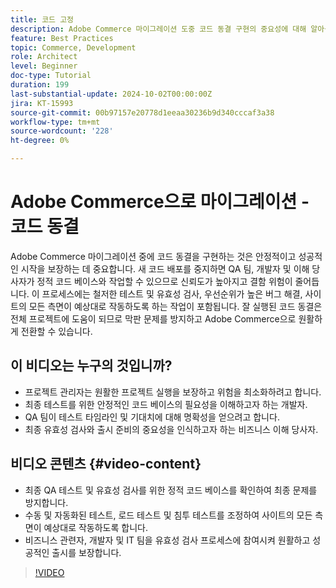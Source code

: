 ```yaml
---
title: 코드 고정
description: Adobe Commerce 마이그레이션 도중 코드 동결 구현의 중요성에 대해 알아봅니다. QA, 테스트 및 유효성 검사에 대한 우수 사례를 따라 안정성, 신뢰도 및 성공적인 시작을 보장합니다.
feature: Best Practices
topic: Commerce, Development
role: Architect
level: Beginner
doc-type: Tutorial
duration: 199
last-substantial-update: 2024-10-02T00:00:00Z
jira: KT-15993
source-git-commit: 00b97157e20778d1eeaa30236b9d340cccaf3a38
workflow-type: tm+mt
source-wordcount: '228'
ht-degree: 0%

---
```



# Adobe Commerce으로 마이그레이션 - 코드 동결

Adobe Commerce 마이그레이션 중에 코드 동결을 구현하는 것은 안정적이고 성공적인 시작을 보장하는 데 중요합니다. 새 코드 배포를 중지하면 QA 팀, 개발자 및 이해 당사자가 정적 코드 베이스와 작업할 수 있으므로 신뢰도가 높아지고 결함 위험이 줄어듭니다. 이 프로세스에는 철저한 테스트 및 유효성 검사, 우선순위가 높은 버그 해결, 사이트의 모든 측면이 예상대로 작동하도록 하는 작업이 포함됩니다. 잘 실행된 코드 동결은 전체 프로젝트에 도움이 되므로 막판 문제를 방지하고 Adobe Commerce으로 원활하게 전환할 수 있습니다.


## 이 비디오는 누구의 것입니까?

* 프로젝트 관리자는 원활한 프로젝트 실행을 보장하고 위험을 최소화하려고 합니다.
* 최종 테스트를 위한 안정적인 코드 베이스의 필요성을 이해하고자 하는 개발자.
* QA 팀이 테스트 타임라인 및 기대치에 대해 명확성을 얻으려고 합니다.
* 최종 유효성 검사와 출시 준비의 중요성을 인식하고자 하는 비즈니스 이해 당사자.

## 비디오 콘텐츠 {#video-content}

* 최종 QA 테스트 및 유효성 검사를 위한 정적 코드 베이스를 확인하여 최종 문제를 방지합니다.
* 수동 및 자동화된 테스트, 로드 테스트 및 침투 테스트를 조정하여 사이트의 모든 측면이 예상대로 작동하도록 합니다.
* 비즈니스 관련자, 개발자 및 IT 팀을 유효성 검사 프로세스에 참여시켜 원활하고 성공적인 출시를 보장합니다.

>[!VIDEO](https://video.tv.adobe.com/v/3432965/?learn=on)
